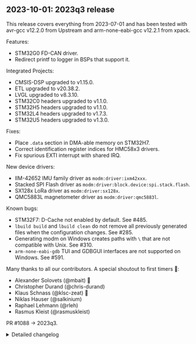## 2023-10-01: 2023q3 release

This release covers everything from 2023-07-01 and has been tested with avr-gcc
v12.2.0 from Upstream and arm-none-eabi-gcc v12.2.1 from xpack.

Features:

- STM32G0 FD-CAN driver.
- Redirect printf to logger in BSPs that support it.

Integrated Projects:

- CMSIS-DSP upgraded to v1.15.0.
- ETL upgraded to v20.38.2.
- LVGL upgraded to v8.3.10.
- STM32C0 headers upgraded to v1.1.0.
- STM32H5 headers upgraded to v1.1.0.
- STM32L4 headers upgraded to v1.7.3.
- STM32U5 headers upgraded to v1.3.0.

Fixes:

- Place `.data` section in DMA-able memory on STM32H7.
- Correct identification register indices for HMC58x3 drivers.
- Fix spurious EXTI interrupt with shared IRQ.

New device drivers:

- IIM-42652 IMU family driver as `modm:driver:ixm42xxx`.
- Stacked SPI Flash driver as `modm:driver:block.device:spi.stack.flash`.
- SX128x LoRa driver as `modm:driver:sx128x`.
- QMC5883L magnetometer driver as `modm:driver:qmc5883l`.

Known bugs:

- STM32F7: D-Cache not enabled by default. See #485.
- `lbuild build` and `lbuild clean` do not remove all previously generated files
  when the configuration changes. See #285.
- Generating modm on Windows creates paths with `\` that are not compatible with
  Unix. See #310.
- `arm-none-eabi-gdb` TUI and GDBGUI interfaces are not supported on Windows.
  See #591.

Many thanks to all our contributors.
A special shoutout to first timers 🎉:

- Alexander Solovets (@mbait) 🎉
- Christopher Durand (@chris-durand)
- Klaus Schnass (@klsc-zeat) 🎉
- Niklas Hauser (@salkinium)
- Raphael Lehmann (@rleh)
- Rasmus Kleist (@rasmuskleist)

PR #1088 -> 2023q3.

<details>
<summary>Detailed changelog</summary>

#### 2023-09-11: Add QMC5883L magnetometer driver

PR #1063 -> 7f30961.  
Tested in hardware by @mbait.

#### 2023-09-02: Fix EXTI interrupts

PR #1066 -> c9e5227.  
Tested in hardware by @chris-durand.

#### 2023-08-15: Add SX128x LoRa driver

PR #1050 -> 517bd84.  
Tested in hardware by @rasmuskleist.

#### 2023-08-13: Add Stacked SPI Flash driver

PR #1054 -> ba23833.  
Tested in hardware by @rasmuskleist.

#### 2023-07-27: Add ADC driver for STM32H7

Also adds support for injected conversions.

PR #1049 -> 4d69227.  
Tested in hardware by @chris-durand.

#### 2023-07-26: Fix ADC driver for STM32G0

PR #1053 -> 5d03d53.  
Tested in hardware by @chris-durand.

#### 2023-07-21: Add CAN driver for STM32G0

PR #1051 -> a05cc62.  
Tested in hardware by @klsc-zeat.

#### 2023-07-19: Add IIM-42652 IMU driver

PR #1040 -> 8012d82.  
Tested in hardware by @rasmuskleist.

#### 2023-07-10: Place `.data` section into D1_SRAM on STM32H7

PR #1048 -> 027811f.  
Tested in hardware by @chris-durand.

</details>
